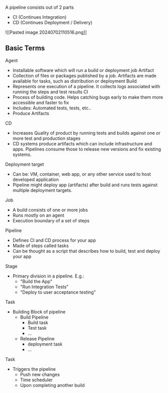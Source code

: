 A pipeline consists out of 2 parts
- CI (Continues Integration)
- CD (Continues Deployment / Delivery)

![[Pasted image 20240702110516.png]]

## Basic Terms
Agent
- Installable software which will run a build or deployment job
Artifact
- Collection of files or packages published by a job. Artifacts are made available for tasks, such as distribution or deployment
Build
- Represents one execution of a pipeline. It collects logs associated with running the steps and test results
CI
- Process of building code. Helps catching bugs early to make them more accessible and faster to fix
- Includes: Automated tests, tests, etc..
- Produce Artifacts

CD
- Increases Quality of product by running tests and builds against one or more test and production stages
- CD systems produce artifacts which can include infrastructure and apps. Pipelines consume those to release new versions and fix existing systems.

Deployment target
- Can be: VM, container, web app, or any other service used to host developed application
- Pipeline might deploy app (artifacts) after build and runs tests against multiple deployment targets.

Job
- A build consists of one or more jobs
- Runs mostly on an agent
- Execution boundary of a set of steps

Pipeline
- Defines CI and CD process for your app
- Made of steps called tasks
- Can be thought as a script that describes how to build, test and deploy your app

Stage
- Primary division in a pipeline. E.g.:
	- "Build the App"
	- "Run Integration Tests"
	- "Deploy to user acceptance testing"

Task
 - Building Block of pipeline
	 - Build Pipeline
		 - Build task
		 - Test task
		 - ...
	- Release Pipeline
		- deployment task
		- ...

Task
- Triggers the pipeline
	- Push new changes
	- Time scheduler
	- Upon completing another build
